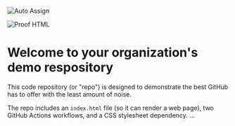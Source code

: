 ![Auto Assign](https://github.com/caioq-org/demo-repository/actions/workflows/auto-assign.yml/badge.svg)

![Proof HTML](https://github.com/caioq-org/demo-repository/actions/workflows/proof-html.yml/badge.svg)

# Welcome to your organization's demo respository
This code repository (or "repo") is designed to demonstrate the best GitHub has to offer with the least amount of noise.

The repo includes an `index.html` file (so it can render a web page), two GitHub Actions workflows, and a CSS stylesheet dependency.
...
